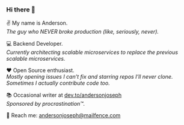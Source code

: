 ### Hi there 👋

✌ My name is Anderson.  
*The guy who NEVER broke production (like, seriously, never).*

💻 Backend Developer.  
*Currently architecting scalable microservices to replace the previous scalable microservices.*

❤️ Open Source enthusiast.  
*Mostly opening issues I can’t fix and starring repos I’ll never clone. Sometimes I actually contribute code too.*

📚 Occasional writer at [dev.to/andersonjoseph](https://dev.to/andersonjoseph)  
*Sponsored by procrastination™.*

🔗 Reach me: andersonjoseph@mailfence.com
